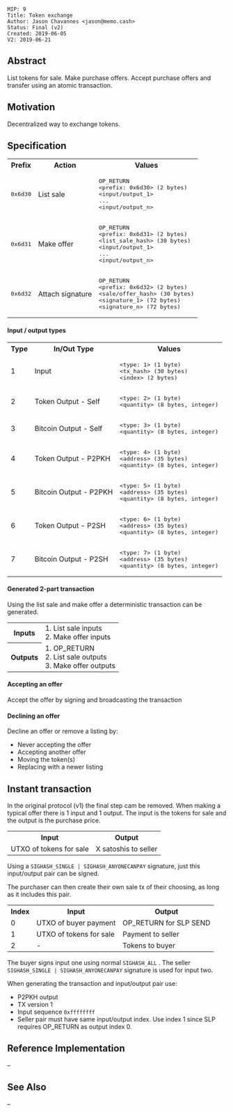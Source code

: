 ```
MIP: 9
Title: Token exchange
Author: Jason Chavannes <jason@memo.cash>
Status: Final (v2)
Created: 2019-06-05
V2: 2019-06-21
```

## Abstract

List tokens for sale.
Make purchase offers.
Accept purchase offers and transfer using an atomic transaction.

## Motivation

Decentralized way to exchange tokens.

## Specification

<table>
<tr>
    <th>Prefix</th>
    <th>Action</th>
    <th>Values</th>
</tr>
<tr>
    <td><pre>0x6d30</pre></th>
    <td>List sale</td>
    <td>
        <pre>
OP_RETURN
&lt;prefix: 0x6d30&gt; (2 bytes)
&lt;input/output_1&gt;
...
&lt;input/output_n&gt;</pre>
    </td>
</tr>
<tr>
    <td><pre>0x6d31</pre></th>
    <td>Make offer</td>
    <td>
        <pre>
OP_RETURN
&lt;prefix: 0x6d31&gt; (2 bytes)
&lt;list_sale_hash&gt; (30 bytes)
&lt;input/output_1&gt;
...
&lt;input/output_n&gt;</pre>
    </td>
</tr>
<tr>
    <td><pre>0x6d32</pre></th>
    <td>Attach signature</td>
    <td>
        <pre>
OP_RETURN
&lt;prefix: 0x6d32&gt; (2 bytes)
&lt;sale/offer_hash&gt; (30 bytes)
&lt;signature_1&gt; (72 bytes)
&lt;signature_n&gt; (72 bytes)</pre>
    </td>
</tr>
</table>

#### Input / output types

<table>
<tr>
    <th>Type</th>
    <th>In/Out Type</th>
    <th>Values</th>
</tr>
<tr>
    <td>1</td>
    <td>Input</td>
    <td>
        <pre>
&lt;type: 1&gt; (1 byte)
&lt;tx_hash&gt; (30 bytes)
&lt;index&gt; (2 bytes)</pre>
    </td>
</tr>
<tr>
    <td>2</td>
    <td>Token Output - Self</td>
    <td>
        <pre>
&lt;type: 2&gt; (1 byte)
&lt;quantity&gt; (8 bytes, integer)</pre>
    </td>
</tr>
<tr>
    <td>3</td>
    <td>Bitcoin Output - Self</td>
    <td>
        <pre>
&lt;type: 3&gt; (1 byte)
&lt;quantity&gt; (8 bytes, integer)</pre>
    </td>
</tr>
<tr>
    <td>4</td>
    <td>Token Output - P2PKH</td>
    <td>
        <pre>
&lt;type: 4&gt; (1 byte)
&lt;address&gt; (35 bytes)
&lt;quantity&gt; (8 bytes, integer)</pre>
    </td>
</tr>
<tr>
    <td>5</td>
    <td>Bitcoin Output - P2PKH</td>
    <td>
        <pre>
&lt;type: 5&gt; (1 byte)
&lt;address&gt; (35 bytes)
&lt;quantity&gt; (8 bytes, integer)</pre>
    </td>
</tr>
<tr>
    <td>6</td>
    <td>Token Output - P2SH</td>
    <td>
        <pre>
&lt;type: 6&gt; (1 byte)
&lt;address&gt; (35 bytes)
&lt;quantity&gt; (8 bytes, integer)</pre>
    </td>
</tr>
<tr>
    <td>7</td>
    <td>Bitcoin Output - P2SH</td>
    <td>
        <pre>
&lt;type: 7&gt; (1 byte)
&lt;address&gt; (35 bytes)
&lt;quantity&gt; (8 bytes, integer)</pre>
    </td>
</tr>
</table>

#### Generated 2-part transaction

Using the list sale and make offer a deterministic transaction can be generated.

<table>
<tr>
    <th>Inputs</th>
    <td>
        1. List sale inputs<br>
        2. Make offer inputs<br>
    </td>
</tr>
<tr>
    <th>Outputs</th>
    <td>
        1. OP_RETURN<br>
        2. List sale outputs<br>
        3. Make offer outputs<br>
    </td>
</tr>
</table>

#### Accepting an offer

Accept the offer by signing and broadcasting the transaction

#### Declining an offer

Decline an offer or remove a listing by:
  - Never accepting the offer
  - Accepting another offer
  - Moving the token(s)
  - Replacing with a newer listing

## Instant transaction

In the original protocol (v1) the final step cam be removed.
When making a typical offer there is 1 input and 1 output.
The input is the tokens for sale and the output is the purchase price.

<table>
<tr>
    <th>Input</th>
    <th>Output</th>
</tr>
<tr>
    <td>
        UTXO of tokens for sale
    </td>
    <td>
        X satoshis to seller
    </td>
</tr>
</table>

Using a `SIGHASH_SINGLE | SIGHASH_ANYONECANPAY` signature, just this input/output pair can be signed.

The purchaser can then create their own sale tx of their choosing, as long as it includes this pair.

<table>
<tr>
    <th>Index</th>
    <th>Input</th>
    <th>Output</th>
</tr>
<tr>
    <td>
        0
    </td>
    <td>
        UTXO of buyer payment
    </td>
    <td>
        OP_RETURN for SLP SEND
    </td>
</tr>
<tr>
    <td>
        1
    </td>
    <td>
        UTXO of tokens for sale
    </td>
    <td>
        Payment to seller
    </td>
</tr>
<tr>
    <td>
        2
    </td>
    <td>
        -
    </td>
    <td>
        Tokens to buyer
    </td>
</tr>
</table>

The buyer signs input one using normal `SIGHASH_ALL` .
The seller `SIGHASH_SINGLE | SIGHASH_ANYONECANPAY` signature is used for input two.

When generating the transaction and input/output pair use:

- P2PKH output
- TX version 1
- Input sequence `0xffffffff`
- Seller pair must have same input/output index. Use index 1 since SLP requires OP_RETURN as output index 0.

## Reference Implementation

–

## See Also

–
